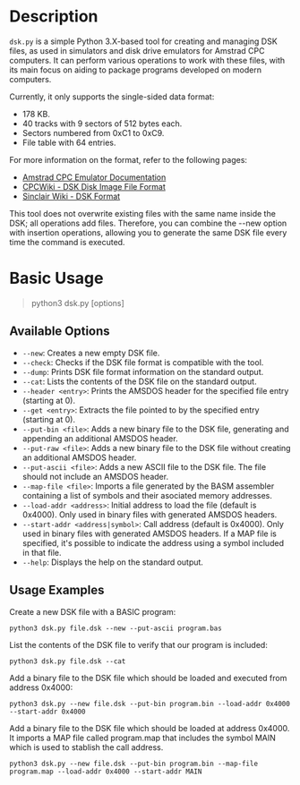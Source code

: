 # Description

`dsk.py` is a simple Python 3.X-based tool for creating and managing DSK files, as used in simulators and disk drive emulators for Amstrad CPC computers. It can perform various operations to work with these files, with its main focus on aiding to package programs developed on modern computers.

Currently, it only supports the single-sided data format:
- 178 KB.
- 40 tracks with 9 sectors of 512 bytes each.
- Sectors numbered from 0xC1 to 0xC9.
- File table with 64 entries.

For more information on the format, refer to the following pages:
- [Amstrad CPC Emulator Documentation](http://www.benchmarko.de/cpcemu/cpcdoc/chapter/cpcdoc7_e.html#I_FILE_STRUCTURE)
- [CPCWiki - DSK Disk Image File Format](https://www.cpcwiki.eu/index.php/Format:DSK_disk_image_file_format)
- [Sinclair Wiki - DSK Format](https://sinclair.wiki.zxnet.co.uk/wiki/DSK_format)

This tool does not overwrite existing files with the same name inside the DSK; all operations add files. Therefore, you can combine the --new option with insertion operations, allowing you to generate the same DSK file every time the command is executed.

# Basic Usage

> python3 dsk.py <dskfile> [options]

## Available Options

- `--new`: Creates a new empty DSK file.
- `--check`: Checks if the DSK file format is compatible with the tool.
- `--dump`: Prints DSK file format information on the standard output.
- `--cat`: Lists the contents of the DSK file on the standard output.
- `--header <entry>`: Prints the AMSDOS header for the specified file entry (starting at 0).
- `--get <entry>`: Extracts the file pointed to by the specified entry (starting at 0).
- `--put-bin <file>`: Adds a new binary file to the DSK file, generating and appending an additional AMSDOS header.
- `--put-raw <file>`: Adds a new binary file to the DSK file without creating an additional AMSDOS header.
- `--put-ascii <file>`: Adds a new ASCII file to the DSK file. The file should not include an AMSDOS header.
- `--map-file <file>`: Imports a file generated by the BASM assembler containing a list of symbols and their asociated memory addresses.
- `--load-addr <address>`: Initial address to load the file (default is 0x4000). Only used in binary files with generated AMSDOS headers.
- `--start-addr <address|symbol>`: Call address (default is 0x4000). Only used in binary files with generated AMSDOS headers. If a MAP file is specified, it's possible to indicate the address using a symbol included in that file.
- `--help`: Displays the help on the standard output.

## Usage Examples

Create a new DSK file with a BASIC program:

```
python3 dsk.py file.dsk --new --put-ascii program.bas
```

List the contents of the DSK file to verify that our program is included:

```
python3 dsk.py file.dsk --cat
```

Add a binary file to the DSK file which should be loaded and executed from address 0x4000:

```
python3 dsk.py --new file.dsk --put-bin program.bin --load-addr 0x4000 --start-addr 0x4000
```

Add a binary file to the DSK file which should be loaded at address 0x4000. It imports a MAP file called program.map that includes the symbol MAIN which is used to stablish the call address.

```
python3 dsk.py --new file.dsk --put-bin program.bin --map-file program.map --load-addr 0x4000 --start-addr MAIN
```
